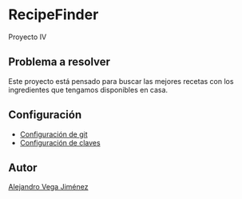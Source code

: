 # RecipeFinder
Proyecto IV

## Problema a resolver
Este proyecto está pensado para buscar las mejores recetas
con los ingredientes que tengamos disponibles en casa.

## Configuración
- [Configuración de git](https://github.com/aleveji/RecipeFinder/docs/git_config.md)
- [Configuración de claves](https://github.com/aleveji/RecipeFinder/keys_config.md)

## Autor
[Alejandro Vega Jiménez](https://github.com/aleveji)
